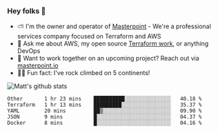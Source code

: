 

### Hey folks 👋

- ⛅️ I'm the owner and operator of [Masterpoint](https://masterpoint.io) - We're a professional services company focused on Terraform and AWS
- 💬 Ask me about AWS, my open source [Terraform work](https://github.com/masterpointio?q=terraform&type=&language=hcl), or anything DevOps
- 🔨 Want to work together on an upcoming project? Reach out via [masterpoint.io](https://masterpoint.io)
- 🧗‍♂️ Fun fact: I've rock climbed on 5 continents! 


![Matt's github stats](https://github-readme-stats.vercel.app/api?username=Gowiem&count_private=true&theme=cobalt&show_icons=true)

<!--START_SECTION:waka-->
```text
Other       1 hr 23 mins    ██████████░░░░░░░░░░░░░░░   40.18 % 
Terraform   1 hr 13 mins    █████████░░░░░░░░░░░░░░░░   35.37 % 
YAML        20 mins         ██▒░░░░░░░░░░░░░░░░░░░░░░   09.90 % 
JSON        9 mins          █░░░░░░░░░░░░░░░░░░░░░░░░   04.37 % 
Docker      8 mins          █░░░░░░░░░░░░░░░░░░░░░░░░   04.16 % 
```
<!--END_SECTION:waka-->
